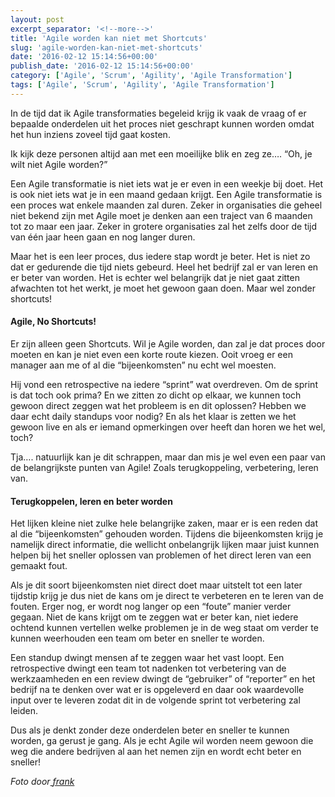 ```yaml
---
layout: post
excerpt_separator: '<!--more-->'
title: 'Agile worden kan niet met Shortcuts'
slug: 'agile-worden-kan-niet-met-shortcuts'
date: '2016-02-12 15:14:56+00:00'
publish_date: '2016-02-12 15:14:56+00:00'
category: ['Agile', 'Scrum', 'Agility', 'Agile Transformation']
tags: ['Agile', 'Scrum', 'Agility', 'Agile Transformation']
---
```

In de tijd dat ik Agile transformaties begeleid krijg ik vaak de vraag of er
bepaalde onderdelen uit het proces niet geschrapt kunnen worden omdat het hun
inziens zoveel tijd gaat kosten.

Ik kijk deze personen altijd aan met een moeilijke blik en zeg ze…. “Oh, je
wilt niet Agile worden?”
<!--more-->
Een Agile transformatie is niet iets wat je er even in een weekje bij doet.
Het is ook niet iets wat je in een maand gedaan krijgt. Een Agile
transformatie is een proces wat enkele maanden zal duren. Zeker in
organisaties die geheel niet bekend zijn met Agile moet je denken aan een
traject van 6 maanden tot zo maar een jaar. Zeker in grotere organisaties zal
het zelfs door de tijd van één jaar heen gaan en nog langer duren.

Maar het is een leer proces, dus iedere stap wordt je beter. Het is niet zo
dat er gedurende die tijd niets gebeurd. Heel het bedrijf zal er van leren en
er beter van worden. Het is echter wel belangrijk dat je niet gaat zitten
afwachten tot het werkt, je moet het gewoon gaan doen. Maar wel zonder
shortcuts!

####  **Agile, No Shortcuts!**

Er zijn alleen geen Shortcuts. Wil je Agile worden, dan zal je dat proces door
moeten en kan je niet even een korte route kiezen. Ooit vroeg er een manager
aan me of al die “bijeenkomsten” nu echt wel moesten.

Hij vond een retrospective na iedere “sprint” wat overdreven. Om de sprint is
dat toch ook prima? En we zitten zo dicht op elkaar, we kunnen toch gewoon
direct zeggen wat het probleem is en dit oplossen? Hebben we daar echt daily
standups voor nodig? En als het klaar is zetten we het gewoon live en als er
iemand opmerkingen over heeft dan horen we het wel, toch?

Tja…. natuurlijk kan je dit schrappen, maar dan mis je wel even een paar van
de belangrijkste punten van Agile! Zoals terugkoppeling, verbetering, leren
van.

####  **Terugkoppelen, leren en beter worden**

Het lijken kleine niet zulke hele belangrijke zaken, maar er is een reden dat
al die “bijeenkomsten” gehouden worden. Tijdens die bijeenkomsten krijg je
namelijk direct informatie, die wellicht onbelangrijk lijken maar juist kunnen
helpen bij het sneller oplossen van problemen of het direct leren van een
gemaakt fout.

Als je dit soort bijeenkomsten niet direct doet maar uitstelt tot een later
tijdstip krijg je dus niet de kans om je direct te verbeteren en te leren van
de fouten. Erger nog, er wordt nog langer op een “foute” manier verder gegaan.
Niet de kans krijgt om te zeggen wat er beter kan, niet iedere ochtend kunnen
vertellen welke problemen je in de weg staat om verder te kunnen weerhouden
een team om beter en sneller te worden.

Een standup dwingt mensen af te zeggen waar het vast loopt. Een retrospective
dwingt een team tot nadenken tot verbetering van de werkzaamheden en een
review dwingt de “gebruiker” of “reporter” en het bedrijf na te denken over
wat er is opgeleverd en daar ook waardevolle input over te leveren zodat dit
in de volgende sprint tot verbetering zal leiden.

Dus als je denkt zonder deze onderdelen beter en sneller te kunnen worden, ga
gerust je gang. Als je echt Agile wil worden neem gewoon die weg die andere
bedrijven al aan het nemen zijn en wordt echt beter en sneller!

 _Foto door_[ _frank_](https://www.flickr.com/photos/west-park/ "Go to frank's
photostream")

